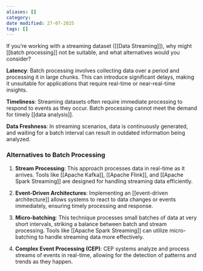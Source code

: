 ```yaml
---
aliases: []
category:
date modified: 27-07-2025
tags: []
---
```

If you’re working with a streaming dataset ([[Data Streaming]]), why might [[batch processing]] not be suitable, and what alternatives would you consider?  

**Latency**: Batch processing involves collecting data over a period and processing it in large chunks. This can introduce significant delays, making it unsuitable for applications that require real-time or near-real-time insights.

**Timeliness**: Streaming datasets often require immediate processing to respond to events as they occur. Batch processing cannot meet the demand for timely [[data analysis]].

**Data Freshness**: In streaming scenarios, data is continuously generated, and waiting for a batch interval can result in outdated information being analyzed.

### Alternatives to Batch Processing

1. **Stream Processing**: This approach processes data in real-time as it arrives. Tools like [[Apache Kafka]], [[Apache Flink]], and [[Apache Spark Streaming]] are designed for handling streaming data efficiently.

2. **Event-Driven Architectures**: Implementing an [[event-driven architecture]] allows systems to react to data changes or events immediately, ensuring timely processing and response.

3. **Micro-batching**: This technique processes small batches of data at very short intervals, striking a balance between batch and stream processing. Tools like [[Apache Spark Streaming]] can utilize micro-batching to handle streaming data more effectively.

4. **Complex Event Processing (CEP)**: CEP systems analyze and process streams of events in real-time, allowing for the detection of patterns and trends as they happen.